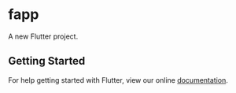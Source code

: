 # fapp

A new Flutter project.

## Getting Started

For help getting started with Flutter, view our online
[documentation](http://flutter.io/).

